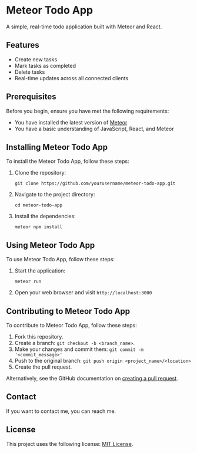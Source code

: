 # Meteor Todo App

A simple, real-time todo application built with Meteor and React.

## Features

- Create new tasks
- Mark tasks as completed
- Delete tasks
- Real-time updates across all connected clients

## Prerequisites

Before you begin, ensure you have met the following requirements:

- You have installed the latest version of [Meteor](https://www.meteor.com/install)
- You have a basic understanding of JavaScript, React, and Meteor

## Installing Meteor Todo App

To install the Meteor Todo App, follow these steps:

1. Clone the repository:
   ```
   git clone https://github.com/yourusername/meteor-todo-app.git
   ```
2. Navigate to the project directory:
   ```
   cd meteor-todo-app
   ```
3. Install the dependencies:
   ```
   meteor npm install
   ```

## Using Meteor Todo App

To use Meteor Todo App, follow these steps:

1. Start the application:
   ```
   meteor run
   ```
2. Open your web browser and visit `http://localhost:3000`

## Contributing to Meteor Todo App

To contribute to Meteor Todo App, follow these steps:

1. Fork this repository.
2. Create a branch: `git checkout -b <branch_name>`.
3. Make your changes and commit them: `git commit -m '<commit_message>'`
4. Push to the original branch: `git push origin <project_name>/<location>`
5. Create the pull request.

Alternatively, see the GitHub documentation on [creating a pull request](https://help.github.com/en/github/collaborating-with-issues-and-pull-requests/creating-a-pull-request).

## Contact

If you want to contact me, you can reach me. 

## License

This project uses the following license: [MIT License](<link_to_license>).
